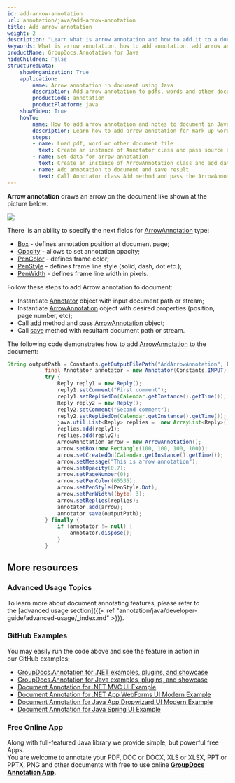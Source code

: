 ```yaml
---
id: add-arrow-annotation
url: annotation/java/add-arrow-annotation
title: Add arrow annotation
weight: 2
description: "Learn what is arrow annotation and how to add it to a document programmatically using GroupDocs.Annotation for Java."
keywords: What is arrow annotation, how to add annotation, add arrow annotation
productName: GroupDocs.Annotation for Java
hideChildren: False
structuredData:
    showOrganization: True
    application:
        name: Arrow annotation in document using Java
        description: Add arrow annotation to pdfs, words and other documents natively on mac, windows or ubuntu with high performance using Java language and GroupDocs.Annotation for Java APIs
        productCode: annotation
        productPlatform: java 
    showVideo: True
    howTo:
        name: How to add arrow annotation and notes to document in Java
        description: Learn how to add arrow annotation for mark up words, pdf or other document in Java step by step
        steps:
        - name: Load pdf, word or other document file
          text: Create an instance of Annotator class and pass source document file path as a constructor parameter. You may specify absolute or relative file path as per your requirements.
        - name: Set data for arrow annotation
          text: Create an instance of ArrowAnnotation class and add data for arrow annotation.
        - name: Add annotation to document and save result
          text: Call Annotator class Add method and pass the ArrowAnnotation object from the previous step as parameter then call Save method from Annotator class and pass the output filename as parameter.
---
```

**Arrow annotation** draws an arrow on the document like shown at the picture below. 

![](annotation/java/images/add-arrow-annotation.png)

There  is an ability to specify the next fields for [ArrowAnnotation](https://apireference.groupdocs.com/java/annotation/com.groupdocs.annotation.models.annotationmodels/ArrowAnnotation) type:

*   [Box](https://apireference.groupdocs.com/annotation/java/com.groupdocs.annotation.models.annotationmodels/AreaAnnotation#getBox()) - defines annotation position at document page;
*   [Opacity](https://apireference.groupdocs.com/annotation/java/com.groupdocs.annotation.models.annotationmodels/AreaAnnotation#getOpacity()) - allows to set annotation opacity;
*   [PenColor](https://apireference.groupdocs.com/annotation/java/com.groupdocs.annotation.models.annotationmodels/AreaAnnotation#getPenColor()) - defines frame color;
*   [PenStyle](https://apireference.groupdocs.com/annotation/java/com.groupdocs.annotation.models.annotationmodels/AreaAnnotation#getPenStyle()) - defines frame line style (solid, dash, dot etc.);
*   [PenWidth](https://apireference.groupdocs.com/annotation/java/com.groupdocs.annotation.models.annotationmodels/AreaAnnotation#getPenWidth()) - defines frame line width in pixels.
    

Follow these steps to add Arrow annotation to document:
*   Instantiate [Annotator](https://apireference.groupdocs.com/java/annotation/com.groupdocs.annotation.models.annotationmodels/ArrowAnnotation) object with input document path or stream;
*   Instantiate [ArrowAnnotation](https://apireference.groupdocs.com/java/annotation/com.groupdocs.annotation.models.annotationmodels/ArrowAnnotation) object with desired properties (position, page number, etc);
*   Call [add](https://apireference.groupdocs.com/java/annotation/com.groupdocs.annotation/Annotator#add(com.groupdocs.annotation.models.annotationmodels.AnnotationBase)) method and pass [ArrowAnnotation](https://apireference.groupdocs.com/java/annotation/com.groupdocs.annotation.models.annotationmodels/ArrowAnnotation) object;
*   Call [save](https://apireference.groupdocs.com/java/annotation/com.groupdocs.annotation/Annotator#save(java.io.InputStream)) method with resultant document path or stream.
    

The following code demonstrates how to add [ArrowAnnotation](https://apireference.groupdocs.com/java/annotation/com.groupdocs.annotation.models.annotationmodels/ArrowAnnotation) to the document:

```java
String outputPath = Constants.getOutputFilePath("AddArrowAnnotation", FilenameUtils.getExtension(Constants.INPUT));
            final Annotator annotator = new Annotator(Constants.INPUT);
            try {
                Reply reply1 = new Reply();
                reply1.setComment("First comment");
                reply1.setRepliedOn(Calendar.getInstance().getTime());
                Reply reply2 = new Reply();
                reply2.setComment("Second comment");
                reply2.setRepliedOn(Calendar.getInstance().getTime());
                java.util.List<Reply> replies =  new ArrayList<Reply>();
                replies.add(reply1);
                replies.add(reply2);
                ArrowAnnotation arrow = new ArrowAnnotation();
                arrow.setBox(new Rectangle(100, 100, 100, 100));
                arrow.setCreatedOn(Calendar.getInstance().getTime());
                arrow.setMessage("This is arrow annotation");
                arrow.setOpacity(0.7);
                arrow.setPageNumber(0);
                arrow.setPenColor(65535);
                arrow.setPenStyle(PenStyle.Dot);
                arrow.setPenWidth((byte) 3);
                arrow.setReplies(replies);
                annotator.add(arrow);
                annotator.save(outputPath);
            } finally {
                if (annotator != null) {
                    annotator.dispose();
                }
            }
```

## More resources
### Advanced Usage Topics
To learn more about document annotating features, please refer to the [advanced usage section]({{< ref "annotation/java/developer-guide/advanced-usage/_index.md" >}}).

### GitHub Examples
You may easily run the code above and see the feature in action in our GitHub examples:

*   [GroupDocs.Annotation for .NET examples, plugins, and showcase](https://github.com/groupdocs-annotation/GroupDocs.Annotation-for-.NET)
*   [GroupDocs.Annotation for Java examples, plugins, and showcase](https://github.com/groupdocs-annotation/GroupDocs.Annotation-for-Java)
*   [Document Annotation for .NET MVC UI Example](https://github.com/groupdocs-annotation/GroupDocs.Annotation-for-.NET-MVC)
*   [Document Annotation for .NET App WebForms UI Modern Example](https://github.com/groupdocs-annotation/GroupDocs.Annotation-for-.NET-WebForms)
*   [Document Annotation for Java App Dropwizard UI Modern Example](https://github.com/groupdocs-annotation/GroupDocs.Annotation-for-Java-Dropwizard)
*   [Document Annotation for Java Spring UI Example](https://github.com/groupdocs-annotation/GroupDocs.Annotation-for-Java-Spring)

### Free Online App
Along with full-featured Java library we provide simple, but powerful free Apps.  
You are welcome to annotate your PDF, DOC or DOCX, XLS or XLSX, PPT or PPTX, PNG and other documents with free to use online **[GroupDocs Annotation App](https://products.groupdocs.app/annotation)**.
